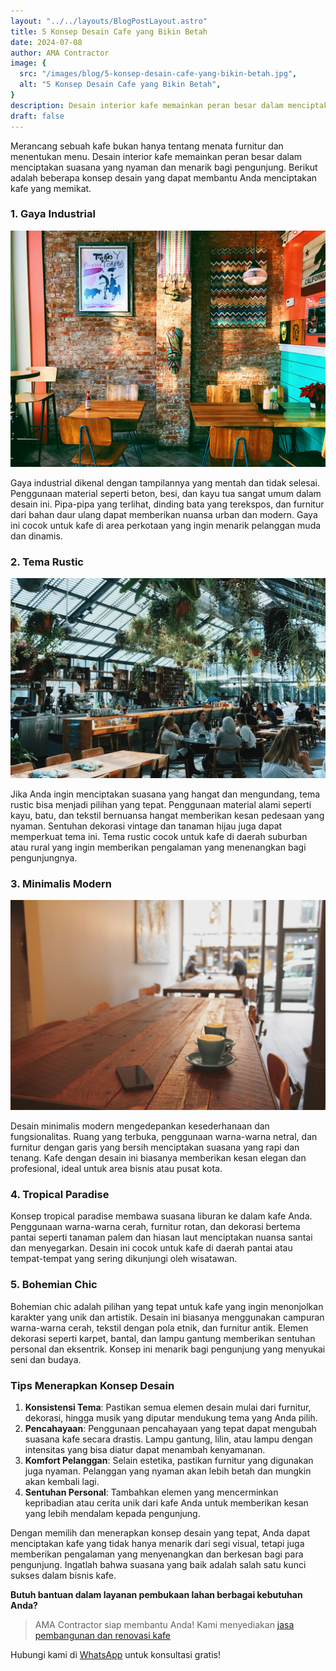 ```yaml
---
layout: "../../layouts/BlogPostLayout.astro"
title: 5 Konsep Desain Cafe yang Bikin Betah
date: 2024-07-08
author: AMA Contractor
image: {
  src: "/images/blog/5-konsep-desain-cafe-yang-bikin-betah.jpg",
  alt: "5 Konsep Desain Cafe yang Bikin Betah",
}
description: Desain interior kafe memainkan peran besar dalam menciptakan suasana yang nyaman dan menarik bagi pengunjung.
draft: false
---
```

Merancang sebuah kafe bukan hanya tentang menata furnitur dan menentukan menu. Desain interior kafe memainkan peran besar dalam menciptakan suasana yang nyaman dan menarik bagi pengunjung. Berikut adalah beberapa konsep desain yang dapat membantu Anda menciptakan kafe yang memikat.

### 1\. Gaya Industrial

![Gaya Industrial](/public/images/blog/5-konsep-desain-cafe-yang-bikin-betah/gaya-industrial.jpg "Gaya Industrial")

Gaya industrial dikenal dengan tampilannya yang mentah dan tidak selesai. Penggunaan material seperti beton, besi, dan kayu tua sangat umum dalam desain ini. Pipa-pipa yang terlihat, dinding bata yang terekspos, dan furnitur dari bahan daur ulang dapat memberikan nuansa urban dan modern. Gaya ini cocok untuk kafe di area perkotaan yang ingin menarik pelanggan muda dan dinamis.

### 2\. Tema Rustic

![Tema Rustic](/public/images/blog/5-konsep-desain-cafe-yang-bikin-betah/tema-rustic.jpg "Tema Rustic")


Jika Anda ingin menciptakan suasana yang hangat dan mengundang, tema rustic bisa menjadi pilihan yang tepat. Penggunaan material alami seperti kayu, batu, dan tekstil bernuansa hangat memberikan kesan pedesaan yang nyaman. Sentuhan dekorasi vintage dan tanaman hijau juga dapat memperkuat tema ini. Tema rustic cocok untuk kafe di daerah suburban atau rural yang ingin memberikan pengalaman yang menenangkan bagi pengunjungnya.

### 3\. Minimalis Modern

![Minimalis Modern](/public/images/blog/5-konsep-desain-cafe-yang-bikin-betah/minimalis-modern.jpg "Minimalis Modern")

Desain minimalis modern mengedepankan kesederhanaan dan fungsionalitas. Ruang yang terbuka, penggunaan warna-warna netral, dan furnitur dengan garis yang bersih menciptakan suasana yang rapi dan tenang. Kafe dengan desain ini biasanya memberikan kesan elegan dan profesional, ideal untuk area bisnis atau pusat kota.

### 4\. Tropical Paradise

Konsep tropical paradise membawa suasana liburan ke dalam kafe Anda. Penggunaan warna-warna cerah, furnitur rotan, dan dekorasi bertema pantai seperti tanaman palem dan hiasan laut menciptakan nuansa santai dan menyegarkan. Desain ini cocok untuk kafe di daerah pantai atau tempat-tempat yang sering dikunjungi oleh wisatawan.

### 5\. Bohemian Chic

Bohemian chic adalah pilihan yang tepat untuk kafe yang ingin menonjolkan karakter yang unik dan artistik. Desain ini biasanya menggunakan campuran warna-warna cerah, tekstil dengan pola etnik, dan furnitur antik. Elemen dekorasi seperti karpet, bantal, dan lampu gantung memberikan sentuhan personal dan eksentrik. Konsep ini menarik bagi pengunjung yang menyukai seni dan budaya.

### Tips Menerapkan Konsep Desain

1.  **Konsistensi Tema**: Pastikan semua elemen desain mulai dari furnitur, dekorasi, hingga musik yang diputar mendukung tema yang Anda pilih.
2.  **Pencahayaan**: Penggunaan pencahayaan yang tepat dapat mengubah suasana kafe secara drastis. Lampu gantung, lilin, atau lampu dengan intensitas yang bisa diatur dapat menambah kenyamanan.
3.  **Komfort Pelanggan**: Selain estetika, pastikan furnitur yang digunakan juga nyaman. Pelanggan yang nyaman akan lebih betah dan mungkin akan kembali lagi.
4.  **Sentuhan Personal**: Tambahkan elemen yang mencerminkan kepribadian atau cerita unik dari kafe Anda untuk memberikan kesan yang lebih mendalam kepada pengunjung.

Dengan memilih dan menerapkan konsep desain yang tepat, Anda dapat menciptakan kafe yang tidak hanya menarik dari segi visual, tetapi juga memberikan pengalaman yang menyenangkan dan berkesan bagi para pengunjung. Ingatlah bahwa suasana yang baik adalah salah satu kunci sukses dalam bisnis kafe.

**Butuh bantuan dalam layanan pembukaan lahan berbagai kebutuhan Anda?**

> AMA Contractor siap membantu Anda! Kami menyediakan [jasa pembangunan dan renovasi kafe](/jasa-kami/jasa-bangun-renovasi-cafe) 

Hubungi kami di [WhatsApp](https://api.whatsapp.com/send?phone=6285780007121text=Halo%20saya%20ingin%20konsultasi%20tentang) untuk konsultasi gratis!
